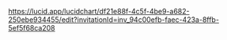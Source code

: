 https://lucid.app/lucidchart/df21e88f-4c5f-4be9-a682-250ebe934455/edit?invitationId=inv_94c00efb-faec-423a-8ffb-5ef5f68ca208
